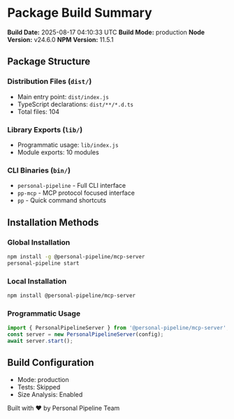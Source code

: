 # Package Build Summary

**Build Date:** 2025-08-17 04:10:33 UTC
**Build Mode:** production
**Node Version:** v24.6.0
**NPM Version:** 11.5.1

## Package Structure

### Distribution Files (`dist/`)
- Main entry point: `dist/index.js`
- TypeScript declarations: `dist/**/*.d.ts`
- Total files:      104

### Library Exports (`lib/`)
- Programmatic usage: `lib/index.js`
- Module exports:       10 modules

### CLI Binaries (`bin/`)
- `personal-pipeline` - Full CLI interface
- `pp-mcp` - MCP protocol focused interface  
- `pp` - Quick command shortcuts

## Installation Methods

### Global Installation
```bash
npm install -g @personal-pipeline/mcp-server
personal-pipeline start
```

### Local Installation
```bash
npm install @personal-pipeline/mcp-server
```

### Programmatic Usage
```javascript
import { PersonalPipelineServer } from '@personal-pipeline/mcp-server';
const server = new PersonalPipelineServer(config);
await server.start();
```

## Build Configuration
- Mode: production
- Tests: Skipped
- Size Analysis: Enabled

Built with ❤️ by Personal Pipeline Team
